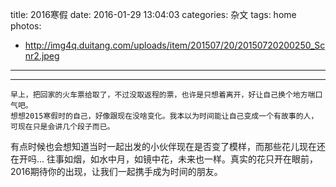 title: 2016寒假
date: 2016-01-29 13:04:03
categories: 杂文
tags: home 
photos:
- http://img4q.duitang.com/uploads/item/201507/20/20150720200250_Scnr2.jpeg
---
	
---	
	早上，把回家的火车票给取了，不过没取返程的票，也许是只想着离开，好让自己换个地方喘口气吧。
	想想2015寒假时的自己，好像跟现在没啥变化。我本以为时间能让自己变成一个有故事的人，可现在只是会讲几个段子而已。
有点时候也会想知道当时一起出发的小伙伴现在是否变了模样，而那些花儿现在还在开吗...
	往事如烟，如水中月，如镜中花，未来也一样。真实的花只开在眼前，2016期待你的出现，让我们一起携手成为时间的朋友。	